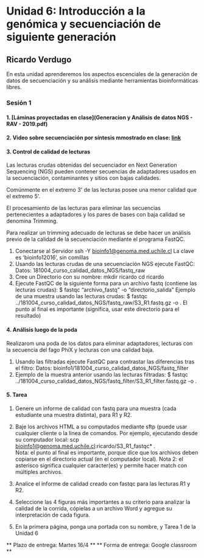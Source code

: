 # Unidad 6: Introducción a la genómica y secuenciación de siguiente generación #
## Ricardo Verdugo ##

En esta unidad aprenderemos los aspectos escenciales de la generación de datos de secuenciación y su análisis mediante herramientas bioinformáticas libres.

### Sesión 1 ###

#### 1. [Láminas proyectadas en clase](Generacion y Análisis de datos NGS - RAV - 2019.pdf)
#### 2. Video sobre secuenciación por síntesis mmostrado en clase: [link](https://www.youtube.com/watch?v=fCd6B5HRaZ8) 

#### 3. Control de calidad de lecturas ####
Las lecturas crudas obtenidas del secuenciador en Next Generation Sequencing (NGS) pueden contener secuencias de adaptadores usados en la secuenciación, contaminantes y sitios con bajas calidades.

Comúnmente en el extremo 3' de las lecturas posee una menor calidad que el extremo 5'. 

El procesamiento de las lecturas para eliminar las secuencias pertenecientes a adaptadores y los pares de bases con baja calidad se denomina Trimming. 

Para realizar un trimming adecuado de lecturas se debe hacer un análisis previo de la calidad de la secuenciación mediante el programa FastQC. 

1. Conectarse al Servidor
   ssh -Y bioinfo1@genoma.med.uchile.cl
   La clave es ‘bioinfo12016’, sin comillas
2. Usando las lecturas crudas de una secuenciación NGS ejecute FastQC:
   Datos: 181004_curso_calidad_datos_NGS/fastq_raw
3. Cree un Directorio con su nombre:
   mkdir ricardo
   cd ricardo
4. Ejecute FastQC de la siguiente forma para un archivo fastq (contiene las lecturas crudas):
   $ fastqc “archivo_fastq” -o “directorio_salida”
   Ejemplo de una muestra usando las lecturas crudas:
   $ fastqc ../181004_curso_calidad_datos_NGS/fastq_raw/S3_R1.fastq.gz -o .
   El punto al final es importante (significa, usar este directorio para el resultado)

#### 4. Análisis luego de la poda ####
Realizarom una poda de los datos para eliminar adaptadores, lecturas con  la secuencia del fago PhiX y lecturas con una calidad baja. 

1. Usando las filtradas ejecute FastQC para contrastar las diferencias tras el filtro:
   Datos: bioinfo1/181004_curso_calidad_datos_NGS/fastq_filter
2. Ejemplo de la muestra anterior usando las lecturas filtradas:
$ fastqc ../181004_curso_calidad_datos_NGS/fastq_filter/S3_R1_filter.fastq.gz -o .

#### 5. Tarea ####
1. Genere un informe de calidad con fastq para una muestra (cada estudiante una muestra distinta), para R1 y R2.

2. Baje los archivos HTML a su computados mediante sftp (puede usar cualquier cliente o la línea de comandos. Por ejemplo, ejecutando desde su computador local:
   scp  bioinfo1@genoma.med.uchile.cl:ricardo/S3_R1_fastqc* .   
   Nota: el punto al final es importante, porque dice que los archivos deben copiarse en el directorio actual (en el computador local).
   Nota 2: el asterisco significa cualquier caracter(es) y permite hacer match con múltiples archivos.
3. Analice el informe de calidad creado con fastqc para las lecturas R1 y R2.
4. Seleccione las 4 figuras más importantes a su criterio para analizar la calidad de la corrida, cópielas a un archivo Word y agregue su interpretación de cada figura.
5. En la primera página, ponga una portada con su nombre, y Tarea 1 de la Unidad 6

** Plazo de entrega: Martes 16/4 **
** Forma de entrega: Google classroom **
